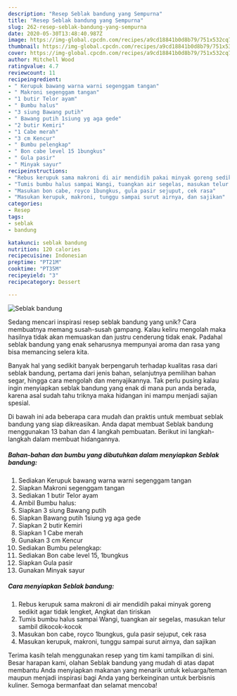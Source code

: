 ```yaml
---
description: "Resep Seblak bandung yang Sempurna"
title: "Resep Seblak bandung yang Sempurna"
slug: 262-resep-seblak-bandung-yang-sempurna
date: 2020-05-30T13:48:40.987Z
image: https://img-global.cpcdn.com/recipes/a9cd18841b0d8b79/751x532cq70/seblak-bandung-foto-resep-utama.jpg
thumbnail: https://img-global.cpcdn.com/recipes/a9cd18841b0d8b79/751x532cq70/seblak-bandung-foto-resep-utama.jpg
cover: https://img-global.cpcdn.com/recipes/a9cd18841b0d8b79/751x532cq70/seblak-bandung-foto-resep-utama.jpg
author: Mitchell Wood
ratingvalue: 4.7
reviewcount: 11
recipeingredient:
- " Kerupuk bawang warna warni segenggam tangan"
- " Makroni segenggam tangan"
- "1 butir Telor ayam"
- " Bumbu halus"
- "3 siung Bawang putih"
- " Bawang putih 1siung yg aga gede"
- "2 butir Kemiri"
- "1 Cabe merah"
- "3 cm Kencur"
- " Bumbu pelengkap"
- " Bon cabe level 15 1bungkus"
- " Gula pasir"
- " Minyak sayur"
recipeinstructions:
- "Rebus kerupuk sama makroni di air mendidih pakai minyak goreng sedikit agar tidak lengket, Angkat dan tiriskan"
- "Tumis bumbu halus sampai Wangi, tuangkan air segelas, masukan telur sambil dikocok-kocok"
- "Masukan bon cabe, royco 1bungkus, gula pasir sejuput, cek rasa"
- "Masukan kerupuk, makroni, tunggu sampai surut airnya, dan sajikan"
categories:
- Resep
tags:
- seblak
- bandung

katakunci: seblak bandung 
nutrition: 120 calories
recipecuisine: Indonesian
preptime: "PT21M"
cooktime: "PT35M"
recipeyield: "3"
recipecategory: Dessert

---
```



![Seblak bandung](https://img-global.cpcdn.com/recipes/a9cd18841b0d8b79/751x532cq70/seblak-bandung-foto-resep-utama.jpg)

Sedang mencari inspirasi resep seblak bandung yang unik? Cara membuatnya memang susah-susah gampang. Kalau keliru mengolah maka hasilnya tidak akan memuaskan dan justru cenderung tidak enak. Padahal seblak bandung yang enak seharusnya mempunyai aroma dan rasa yang bisa memancing selera kita.

Banyak hal yang sedikit banyak berpengaruh terhadap kualitas rasa dari seblak bandung, pertama dari jenis bahan, selanjutnya pemilihan bahan segar, hingga cara mengolah dan menyajikannya. Tak perlu pusing kalau ingin menyiapkan seblak bandung yang enak di mana pun anda berada, karena asal sudah tahu triknya maka hidangan ini mampu menjadi sajian spesial.




Di bawah ini ada beberapa cara mudah dan praktis untuk membuat seblak bandung yang siap dikreasikan. Anda dapat membuat Seblak bandung menggunakan 13 bahan dan 4 langkah pembuatan. Berikut ini langkah-langkah dalam membuat hidangannya.

<!--inarticleads1-->

##### Bahan-bahan dan bumbu yang dibutuhkan dalam menyiapkan Seblak bandung:

1. Sediakan  Kerupuk bawang warna warni segenggam tangan
1. Siapkan  Makroni segenggam tangan
1. Sediakan 1 butir Telor ayam
1. Ambil  Bumbu halus:
1. Siapkan 3 siung Bawang putih
1. Siapkan  Bawang putih 1siung yg aga gede
1. Siapkan 2 butir Kemiri
1. Siapkan 1 Cabe merah
1. Gunakan 3 cm Kencur
1. Sediakan  Bumbu pelengkap:
1. Sediakan  Bon cabe level 15, 1bungkus
1. Siapkan  Gula pasir
1. Gunakan  Minyak sayur




<!--inarticleads2-->

##### Cara menyiapkan Seblak bandung:

1. Rebus kerupuk sama makroni di air mendidih pakai minyak goreng sedikit agar tidak lengket, Angkat dan tiriskan
1. Tumis bumbu halus sampai Wangi, tuangkan air segelas, masukan telur sambil dikocok-kocok
1. Masukan bon cabe, royco 1bungkus, gula pasir sejuput, cek rasa
1. Masukan kerupuk, makroni, tunggu sampai surut airnya, dan sajikan




Terima kasih telah menggunakan resep yang tim kami tampilkan di sini. Besar harapan kami, olahan Seblak bandung yang mudah di atas dapat membantu Anda menyiapkan makanan yang menarik untuk keluarga/teman maupun menjadi inspirasi bagi Anda yang berkeinginan untuk berbisnis kuliner. Semoga bermanfaat dan selamat mencoba!
